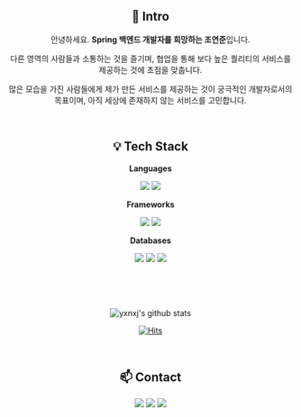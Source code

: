 <div align="center"> 
 
:mega: Intro
------------------------
안녕하세요. **Spring 백엔드 개발자를 희망하는 조연준**입니다.

다른 영역의 사람들과 소통하는 것을 즐기며, 협업을 통해 보다 높은 퀄리티의 서비스를 제공하는 것에 초점을 맞춥니다.
 
많은 모습을 가진 사람들에게 제가 만든 서비스를 제공하는 것이 궁극적인 개발자로서의 목표이며, 
아직 세상에 존재하지 않는 서비스를 고민합니다.


<br>



:bulb: Tech Stack
-------------------------
 
 
 **Languages**
 
 <img src="https://img.shields.io/badge/Java-007396?style=flat-square&logo=Java&logoColor=white"/>  <img src="https://img.shields.io/badge/Python-3766AB?style=flat-square&logo=Python&logoColor=white"/> 
 
  **Frameworks**
 
   <img src="https://img.shields.io/badge/Spring Boot-6DB33F?style=flat-square&logo=Spring Boot&logoColor=white"/> <img src="https://img.shields.io/badge/Android-3DDC84?style=flat-square&logo=Android&logoColor=white"/> 
 
   **Databases**
  
   <img src="https://img.shields.io/badge/MariaDB-003545?style=flat-square&logo=MariaDB&logoColor=white"/> <img src="https://img.shields.io/badge/MySQL-4479A1?style=flat-square&logo=MySQL&logoColor=white"/> <img src="https://img.shields.io/badge/Firebase-FFCA28?style=flat-square&logo=Firebase&logoColor=white"/>
  
<!--    <img src="https://img.shields.io/badge/Linux-FCC624?style=flat-square&logo=Linux&logoColor=white"/> <img src="https://img.shields.io/badge/Docker-2496ED?style=flat-square&logo=Docker&logoColor=white"/> <img src="https://img.shields.io/badge/Nginx-009639?style=flat-square&logo=Nginx&logoColor=white"/> 

 <img src="https://img.shields.io/badge/Intellij-000000?style=flat-square&logo=IntelliJ IDEA&logoColor=white"/>  -->


 
 <br><br><br>

<!---
ChoYeonJun/ChoYeonJun is a ✨ special ✨ repository because its `README.md` (this file) appears on your GitHub profile.
You can click the Preview link to take a look at your changes.
--->

![yxnxj's github stats](https://github-readme-stats.vercel.app/api?username=yxnxj&show_icons=true)


[![Hits](https://hits.seeyoufarm.com/api/count/incr/badge.svg?url=https%3A%2F%2Fgithub.com%2FChoYeonJun&count_bg=%2379C83D&title_bg=%23555555&icon=&icon_color=%23E7E7E7&title=hits&edge_flat=false)](https://hits.seeyoufarm.com)

<br>

:mailbox: Contact
-------------------------

<a  href="https://www.instagram.com/yxxn_nxj/"><img src="https://img.shields.io/badge/Instagram-E4405F?style=flat-square&logo=Instagram&logoColor=white"/></a>
<a  href="https://yeonjun.dev/"><img src="https://img.shields.io/badge/Blog-000000?style=flat-square&logo=Notion&logoColor=white"/></a>
<a href="mailto:micayel1219@gmail.com"> <img src="https://img.shields.io/badge/Gmail-EA4335?style=flat-square&logo=Gmail&logoColor=white"/></a>
</div>
